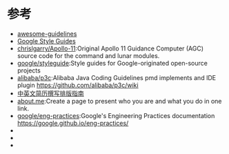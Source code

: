 # 参考

* [awesome-guidelines](https://github.com/Kristories/awesome-guidelines)
* [Google Style Guides](https://google.github.io/styleguide/)
* [chrislgarry/Apollo-11](https://github.com/chrislgarry/Apollo-11):Original Apollo 11 Guidance Computer (AGC) source code for the command and lunar modules.
* [google/styleguide](https://github.com/google/styleguide):Style guides for Google-originated open-source projects
* [alibaba/p3c](https://github.com/alibaba/p3c):Alibaba Java Coding Guidelines pmd implements and IDE plugin https://github.com/alibaba/p3c/wiki
* [中英文简历撰写排版指南](http://ppresume.com/notes/guide-zh.html)
* [about.me](https://about.me/):Create a page to present who you are and what you do in one link.
* [google/eng-practices](https://github.com/google/eng-practices):Google's Engineering Practices documentation https://google.github.io/eng-practices/
* [](https://github.com/bendc/frontend-guidelines)
* [](https://github.com/Microsoft/api-guidelines)
* [](https://github.com/elsewhencode/project-guidelines)
